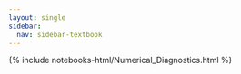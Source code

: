 ```yaml
---
layout: single
sidebar:
  nav: sidebar-textbook
---
```


{% include notebooks-html/Numerical_Diagnostics.html %}
